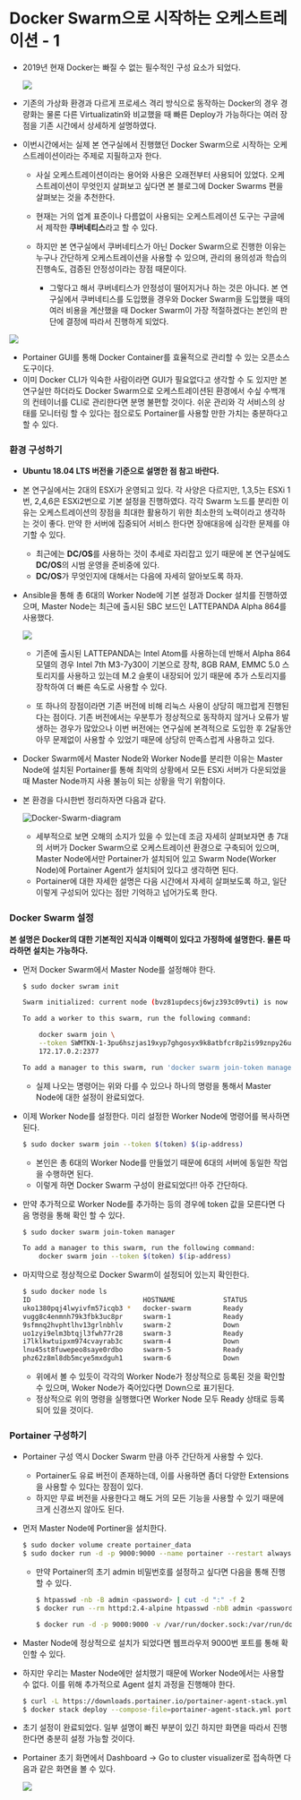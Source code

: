 # Docker Swarm으로 시작하는 오케스트레이션 - 1 

* 2019년 현재 Docker는 빠질 수 없는 필수적인 구성 요소가 되었다. 

  ![](https://www.smarthomebeginner.com/images/2016/11/Docker-vs-Virtual-Machines.png)

* 기존의 가상화 환경과 다르게 프로세스 격리 방식으로 동작하는 Docker의 경우 경량화는 물론 다른 Virtualizatin와 비교했을 때 빠른 Deploy가 가능하다는 여러 장점을 기존 시간에서 상세하게 설명하였다. 

* 이번시간에서는 실제 본 연구실에서 진행했던 Docker Swarm으로 시작하는 오케스트레이션이라는 주제로 지필하고자 한다. 

  * 사실 오케스트레이션이라는 용어와 사용은 오래전부터 사용되어 있었다. 오케스트레이션이 무엇인지 살펴보고 싶다면 본 블로그에 Docker Swarms 편을 살펴보는 것을 추천한다. 

  * 현재는 거의 업계 표준이나 다름없이 사용되는 오케스트레이션 도구는 구글에서 제작한 **쿠버네티스**라고 할 수 있다. 

  * 하지만 본 연구실에서 쿠버네티스가 아닌 Docker Swarm으로 진행한 이유는 누구나 간단하게 오케스트레이션을 사용할 수 있으며, 관리의 용의성과 학습의 진행속도, 검증된 안정성이라는 장점 때문이다.

    * 그렇다고 해서 쿠버네티스가 안정성이 떨어지거나 하는 것은 아니다. 본 연구실에서 쿠버네티스를 도입했을 경우와 Docker Swarm을 도입했을 때의 여러 비용을 계산했을 때 Docker Swarm이 가장 적절하겠다는 본인의 판단에 결정에 따라서 진행하게 되었다. 

       

![](https://encrypted-tbn0.gstatic.com/images?q=tbn:ANd9GcQeKqyyYiPnXK9Cv5FsrEFH3DB0t85Sc_AyTqNz7T1eI49IdytcEg)

* Portainer GUI를 통해 Docker Container를 효율적으로 관리할 수 있는 오픈소스 도구이다. 
* 이미 Docker CLI가 익숙한 사람이라면 GUI가 필요없다고 생각할 수 도 있지만 본 연구실만 하더라도 Docker Swarm으로 오케스트레이션된 환경에서 수싶 수백개의 컨테이너를 CLI로 관리한다면 분명 불편할 것이다. 쉬운 관리와 각 서비스의 상태를 모니터링 할 수 있다는 점으로도 Portainer를 사용할 만한 가치는 충분하다고 할 수 있다. 



### 환경 구성하기 

* **Ubuntu 18.04 LTS 버전을 기준으로 설명한 점 참고 바란다.**

* 본 연구실에서는 2대의 ESXi가 운영되고 있다. 각 사양은 다르지만, 1,3,5는 ESXi 1번, 2,4,6은 ESXi2번으로 기본 설정을 진행하였다. 각각 Swarm 노드를 분리한 이유는 오케스트레이션의 장점을 최대한 활용하기 위한 최소한의 노력이라고 생각하는 것이 좋다. 만약 한 서버에 집중되어 서비스 한다면 장애대응에 심각한 문제를 야기할 수 있다.

  * 최근에는 **DC/OS**를 사용하는 것이 추세로 자리잡고 있기 때문에 본 연구실에도  **DC/OS**의 시범 운영을 준비중에 있다. 
  * **DC/OS**가 무엇인지에 대해서는 다음에 자세히 알아보도록 하자. 

* Ansible을 통해 총 6대의 Worker Node에 기본 설정과 Docker 설치를 진행하였으며,  Master Node는 최근에 출시된 SBC 보드인 LATTEPANDA Alpha 864를 사용했다. 

  ![](https://ksr-ugc.imgix.net/assets/019/487/127/82c38723b55e1c4133c438e24a2c69a3_original.png?ixlib=rb-1.1.0&crop=faces&w=1552&h=873&fit=crop&v=1512490266&auto=format&frame=1&q=92&s=e69a3abbf50304ee067cbc7d819fc584)

  * 기존에 출시된 LATTEPANDA는 Intel Atom를 사용하는데 반해서 Alpha 864 모델의 경우 Intel 7th M3-7y30이 기본으로 장착, 8GB RAM, EMMC 5.0 스토리지를 사용하고 있는데 M.2 슬롯이 내장되어 있기 때문에 추가 스토리지를 장착하여 더 빠른 속도로 사용할 수 있다. 

  * 또 하나의 장점이라면 기존 버전에 비해 리눅스 사용이 상당히 매끄럽게 진행된다는 점이다. 기존 버전에서는 우분투가 정상적으로 동작하지 않거나 오류가 발생하는 경우가 많았으나 이번 버전에는 연구실에 본격적으로 도입한 후 2달동안 아무 문제없이 사용할 수 있었기 때문에 상당히 만족스럽게 사용하고 있다. 

     

* Docker Swarm에서 Master Node와  Worker Node를 분리한 이유는 Master Node에 설치된 Portainer를 통해 최악의 상황에서 모든 ESXi 서버가 다운되었을 때 Master Node까지 사용 불능이 되는 상황을 막기 위함이다.

* 본 환경을 다시한번 정리하자면 다음과 같다.

  ![Docker-Swarm-diagram](https://github.com/pandora0667/TILD/blob/master/screenshot/Docker%20Swarm%EC%9C%BC%EB%A1%9C%20%EC%8B%9C%EC%9E%91%ED%95%98%EB%8A%94%20%EC%98%A4%EC%BC%80%EC%8A%A4%ED%8A%B8%EB%A0%88%EC%9D%B4%EC%85%98/Docker-Swarm-diagram.png?raw=true)

  * 세부적으로 보면 오해의 소지가 있을 수 있는데 조금 자세히 살펴보자면 총 7대의 서버가 Docker Swarm으로 오케스트레이션 환경으로 구축되어 있으며, Master Node에서만 Portainer가 설치되어 있고 Swarm Node(Worker Node)에 Portainer Agent가 설치되어 있다고 생각하면 된다. 
  * Portainer에 대한 자세한 설명은 다음 시간에서 자세히 살펴보도록 하고, 일단 이렇게 구성되어 있다는 점만 기억하고 넘어가도록 한다. 

  

### Docker Swarm 설정

**본 설명은 Docker의 대한 기본적인 지식과 이해력이 있다고 가정하에 설명한다. 물론 따라하면 설치는 가능하다.**

* 먼저 Docker Swarm에서 Master Node를 설정해야 한다. 

  ```bash
  $ sudo docker swram init
  
  Swarm initialized: current node (bvz81updecsj6wjz393c09vti) is now a manager.
  
  To add a worker to this swarm, run the following command:
  
      docker swarm join \
      --token SWMTKN-1-3pu6hszjas19xyp7ghgosyx9k8atbfcr8p2is99znpy26u2lkl-1awxwuwd3z9j1z3puu7rcgdbx \
      172.17.0.2:2377
  
  To add a manager to this swarm, run 'docker swarm join-token manager' and follow the instructions.
  ```

  * 실제 나오는 명령어는 위와 다를 수 있으나 하나의 명령을 통해서 Master Node에 대한 설정이 완료되었다. 

* 이제 Worker Node를 설정한다. 미리 설정한 Worker Node에 명령어를 복사하면 된다.  

  ```bash
  $ sudo docker swarm join --token $(token) $(ip-address)
  ```

  * 본인은 총 6대의 Worker Node를 만들었기 때문에 6대의 서버에 동일한 작업을 수행하면 된다. 
  * 이렇게 하면 Docker Swarm 구성이 완료되었다!! 아주 간단하다. 

* 만약 추가적으로 Worker Node를 추가하는 등의 경우에 token 값을 모른다면 다음 명령을 통해 확인 할 수 있다. 

  ````bash
  $ sudo docker swarm join-token manager
  
  To add a manager to this swarm, run the following command:
      docker swarm join --token $(token) $(ip-address)
  ````

* 마지막으로 정상적으로 Docker Swarm이 설정되어 있는지 확인한다. 

  ```bash
  $ sudo docker node ls 
  ID                            HOSTNAME            STATUS              AVAILABILITY        MANAGER STATUS      ENGINE VERSION
  uko1380pqj4lwyivfm57icqb3 *   docker-swarm        Ready               Active              Leader              18.09.6
  vugg8c4enmnh79k3fbk3uc8pr     swarm-1             Ready               Active                                  18.09.6
  9sfmnq2hvphtlhv13grlnbhlv     swarm-2             Down                Active                                  18.09.6
  uo1zyi9elm3btqjl3fwh77r28     swarm-3             Ready               Active                                  18.09.6
  i7lklkwtuipxm974cvayrab3c     swarm-4             Down                Active                                  18.09.6
  lnu45st8fuwepeo8saye0rdbo     swarm-5             Ready               Active                                  18.09.6
  phz62z8ml8db5mcye5mxdguh1     swarm-6             Down                Active                                  18.09.6
  ```

  * 위에서 볼 수 있듯이 각각의 Worker Node가 정상적으로 등록된 것을 확인할 수 있으며, Woker Node가 죽어있다면 Down으로 표기된다. 
  * 정상적으로 위의 명령을 실행했다면 Worker Node 모두 Ready 상태로 등록되어 있을 것이다. 



### Portainer 구성하기 

* Portainer 구성 역시 Docker Swarm 만큼 아주 간단하게 사용할 수 있다. 
  * Portainer도 유료 버전이 존재하는데, 이를 사용하면 좀더 다양한 Extensions을 사용할 수 있다는 장점이 있다. 
  * 하지만 무료 버전을 사용한다고 해도 거의 모든 기능을 사용할 수 있기 때문에 크게 신경쓰지 않아도 된다. 

* 먼저 Master Node에 Portiner을 설치한다. 

  ```bash
  $ sudo docker volume create portainer_data
  $ sudo docker run -d -p 9000:9000 --name portainer --restart always -v /var/run/docker.sock:/var/run/docker.sock -v portainer_data:/data portainer/portainer
  
  ```

  * 만약 Portainer의 초기 admin 비밀번호를 설정하고 싶다면 다음을 통해 진행 할 수 있다. 

    ```bash
    $ htpasswd -nb -B admin <password> | cut -d ":" -f 2
    $ docker run --rm httpd:2.4-alpine htpasswd -nbB admin <password> | cut -d ":" -f 2
    
    $ docker run -d -p 9000:9000 -v /var/run/docker.sock:/var/run/docker.sock portainer/portainer --admin-password='암호화 비밀번호'
    ```

* Master Node에 정상적으로 설치가 되었다면 웹프라우저 9000번 포트를 통해 확인할 수 있다. 

* 하지만 우리는 Master Node에만 설치했기 때문에 Worker Node에서는 사용할 수 없다. 이를 위해 추가적으로 Agent 설치 과정을 진행해야 한다. 

  ````bash
  $ curl -L https://downloads.portainer.io/portainer-agent-stack.yml -o portainer-agent-stack.yml
  $ docker stack deploy --compose-file=portainer-agent-stack.yml portainer
  ````

* 초기 설정이 완료되었다. 일부 설명이 빠진 부분이 있긴 하지만 화면을 따라서 진행한다면 충분히 설정 가능할 것이다. 

* Portainer 초기 화면에서 Dashboard -> Go to cluster visualizer로 접속하면 다음과 같은 화면을 볼 수 있다. 

  ![](https://www.melvinvivas.com/content/images/2017/11/Screenshot-2017-11-16-20.48.13.png)

















